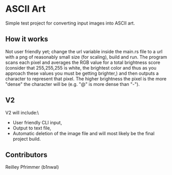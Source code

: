 # ASCII Art

Simple test project for converting input images into ASCII art.

## How it works

Not user friendly yet; change the url variable inside the main.rs file to a url with a png of reasonably small size (for scaling), build and run.
The program scans each pixel and averages the RGB value for a total brightness score (consider that 255,255,255 is white, the brightest color and thus as you approach these values you must be getting brighter,) and then outputs a character to represent that pixel. The higher brightness the pixel is the more "dense" the character will be (e.g. "@" is more dense than "-").

## V2

V2 will include:\
* User friendly CLI input,
* Output to text file,
* Automatic deletion of the image file
and will most likely be the final project build.

## Contributors

Reilley Pfrimmer (b1nwal)
